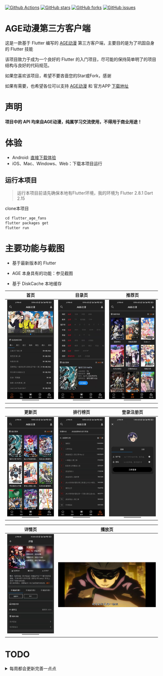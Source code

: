 [![Github Actions](https://github.com/mny459/flutter_age_fans/workflows/CI/badge.svg)](https://github.com/mny459/flutter_age_fans/actions)
[![GitHub stars](https://img.shields.io/github/stars/mny459/flutter_age_fans.svg)](https://github.com/mny459/flutter_age_fans/stargazers)
[![GitHub forks](https://img.shields.io/github/forks/mny459/flutter_age_fans.svg)](https://github.com/mny459/flutter_age_fans/network)
[![GitHub issues](https://img.shields.io/github/issues/mny459/flutter_age_fans.svg)](https://github.com/mny459/flutter_age_fans/issues)

# AGE动漫第三方客户端
这是一款基于 Flutter 编写的 [AGE动漫](https://www.agefans.live/) 第三方客户端，主要目的是为了巩固自身的 Flutter 技能

该项目致力于成为一个良好的 Flutter 的入门项目，尽可能的保持简单明了的项目结构与良好的代码规范。

如果您喜欢该项目，希望不要吝啬您的Star或Fork，感谢

如果有需要，也希望各位可以支持 [AGE动漫](https://www.agefans.live/) 和 官方APP [下载地址](https://www.agefans.app/)

# 声明
**项目中的 API 均来自AGE动漫，纯属学习交流使用，不得用于商业用途！**


# 体验
- Android: [直接下载体验](./intro/app-release.apk)
- iOS、Mac、Windows、Web：下载本项目运行

## 运行本项目

>运行本项目前请先确保本地有Flutter环境，我的环境为 Flutter 2.8.1 Dart 2.15

clone本项目

```
cd flutter_age_fans
flutter packages get
flutter run
```

# 主要功能与截图

- 基于最新版本的 Flutter

- AGE 本身具有的功能：参见截图
- 基于 DiskCache 本地缓存

| 首页 | 目录页 | 推荐页 |
| :--: | :--: | :--: |
|  ![image](./intro/home.jpeg)    |   ![image](./intro/catalog.jpeg)   |   ![image](./intro/recommend.jpeg)   |

|   更新页   |   排行榜页   |  登录注册页 |
| :--: | :--: | :--: |
|   ![image](./intro/update.jpeg)   |   ![image](./intro/rank.jpeg)   |  ![image](./intro/login.jpeg)    |

|   详情页   |   播放页   |
| :--: | :--: | 
|   ![image](./intro/detail.jpeg)   |   ![image](./intro/play.jpeg)   | 

# TODO

<details>
<summary>每周都会更新完善一点点</summary>

## 代码规范
- 尽可能多的注释

## 功能
- [ ] 视频播放自定义控制
- [ ] 主题集中管理
- [ ] 完善业务逻辑、代码结构
- [ ] 整理各个平台打包方式（mac、web、iOS）


以下暂且不考虑更新

- [ ] 添加启动广告页
- [ ] 收藏完善
- [ ] 修改密码
- [ ] Cookie

## 性能优化与监测
<details>

# 更新日志
- v1.0.1 
    - 完善自定义播放视频控制
    - 
- v1.0.0 初始化项目

# Thinks

<details><summary>感谢所有依赖的作者</summary>

```yaml
# 状态管理
# https://pub.dev/packages/provider
provider: ^6.0.2
# https://pub.dev/packages/stacked
stacked: ^2.2.7+1
# https://pub.dev/packages/get_it
get_it: ^7.2.0

# UI组件
# https://pub.dev/packages/cupertino_icons
cupertino_icons: ^1.0.4
# Toast https://pub.dev/packages/oktoast
oktoast: ^3.1.5
# 下拉刷新上拉加载 https://pub.dev/packages/pull_to_refresh
pull_to_refresh: ^2.0.0
# ----------- Candies 全家桶 分割线 -----------
# 图片加载 https://pub.dev/packages/extended_image
extended_image: ^6.0.1
# 文字加载，目前主要是用了 joinChar 方法 https://pub.dev/packages/extended_text
extended_text: ^8.0.2
# 视频播放器 https://pub.dev/packages/better_player
better_player: ^0.0.81
# 文字展开收起 https://pub.dev/packages/expandable_text
expandable_text: ^2.2.0
# 加载动画 https://pub.dev/packages/flare_flutter
flare_flutter: ^3.0.2
# Banner https://pub.dev/packages/flutter_swiper_null_safety
flutter_swiper_null_safety: ^1.0.2
# https://pub.dev/packages/webview_flutter 官方WebView插件
webview_flutter: ^3.0.0
# 监听键盘可见性：https://pub.dev/packages/flutter_keyboard_visibility
flutter_keyboard_visibility: ^5.1.0
# 底部弹窗，用在选择排行榜的年份上
flutter_pickers: ^2.1.8

# Functions
# 日志工具 https://pub.dev/packages/logging
logging: ^1.0.2
# https://pub.dev/packages/logger
logger: ^1.1.0
# 全平台KV缓存 https://pub.dev/packages/shared_preferences
shared_preferences: ^2.0.11
# 网络请求
# https://pub.dev/packages/dio
dio: ^4.0.4
# https://pub.dev/packages/dio_cookie_manager
dio_cookie_manager: ^2.0.0
# https://pub.dev/packages/cookie_jar
cookie_jar: ^3.0.1
# 浏览器打开跳转 https://pub.dev/packages/url_launcher
url_launcher: ^6.0.17
# Json解析 https://pub.dev/packages/json_annotation
json_annotation: ^4.4.0
# 文件路径获取 https://pub.dev/packages/path_provider
path_provider: ^2.0.8
# Bugly(还没用上) https://pub.dev/packages/flutter_bugly
flutter_bugly: ^0.4.3
# ============= https://plus.fluttercommunity.dev/ ==============
# 分享 https://pub.dev/packages/share_plus
share_plus: ^3.0.4
# 网络连接判断 https://pub.dev/packages/connectivity_plus
connectivity_plus: ^2.1.0
# https://pub.dev/packages/package_info_plus
package_info_plus: ^1.3.0
# 常用加解密（md5等）https://pub.dev/packages/crypto
crypto: ^3.0.1
# 剪切板功能 https://pub.dev/packages/clipboard
clipboard: ^0.1.3
# 屏幕方向控制 https://pub.dev/packages/orientation
orientation: ^1.3.0
# Disk缓存 https://pub.dev/packages/flutter_disk_lru_cache/
flutter_disk_lru_cache: ^1.0.0
```
<details>


